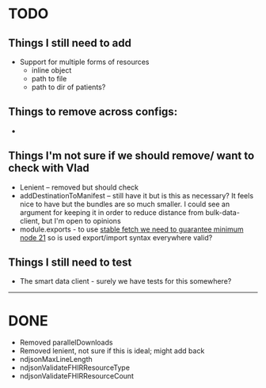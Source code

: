 # TODO

## Things I still need to add

- Support for multiple forms of resources
  - inline object
  - path to file
  - path to dir of patients?

## Things to remove across configs:

-

## Things I'm not sure if we should remove/ want to check with Vlad

- Lenient – removed but should check
- addDestinationToManifest – still have it but is this as necessary? It feels nice to have but the bundles are so much smaller. I could see an argument for keeping it in order to reduce distance from bulk-data-client, but I'm open to opinions
- module.exports - to use [stable fetch we need to guarantee minimum node 21](https://nodejs.org/en/blog/announcements/v21-release-announce) so is used export/import syntax everywhere valid?

## Things I still need to test

- The smart data client - surely we have tests for this somewhere?

---

# DONE

- Removed parallelDownloads
- Removed lenient, not sure if this is ideal; might add back
- ndjsonMaxLineLength
- ndjsonValidateFHIRResourceType
- ndjsonValidateFHIRResourceCount
